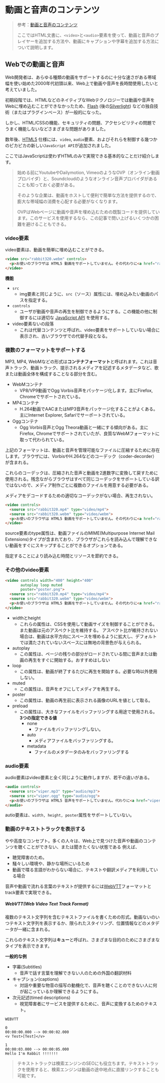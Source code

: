 # 動画と音声のコンテンツ

> 参考：[動画と音声のコンテンツ](https://github.com/ittoku703/leaning-frontend/tree/main/html/video_and_audio_content.md)
>
> ここではHTML文書に、`<video>`と`<audio>`要素を使って、動画と音声のプレイヤーを追加する方法や、動画にキャプションや字幕を追加する方法について説明します。

## Webでの動画と音声

Web開発者は、あらゆる種類の動画をサポートするのに十分な速さがある帯域幅を使い始めた2000年代初頭以来、Web上で動画や音声を長時間使用したいと考えていました。

初期段階では、HTMLなどのネイティブなWebテクノロジーでは動画や音声をWebに埋め込むことができなかったため、[Flash](https://ja.wikipedia.org/wiki/Adobe_Flash) (後の[Silverlight](https://ja.wikipedia.org/wiki/Microsoft_Silverlight)) などの独自技術（またはプラグインベース）が一般的になった。

しかし、HTML/CSSの機能、セキュリティの問題、アクセシビリティの問題でうまく機能しないなどさまざまな問題がありました。

数年後、[HTML5](https://developer.mozilla.org/ja/docs/Glossary/HTML5) 仕様には、`video`, `audio`要素、およびそれらを制御する幾つかのピカピカの新しい`JavaScript API`が追加されました。

ここではJavaScriptは使わずHTMLのみで実現できる基本的なことだけ紹介します。

> 始める前にYoutubeやDailymotion, VimeoのようなOVP（オンライン動画プロバイダ）と、Soundcloudのようなオンライン音声プロバイダがあることも知っておく必要がある。
>
> そのような企業は、動画をホストして便利で簡単な方法を提供するので、膨大な帯域幅の消費を心配する必要がなくなります。
>
> OVPはWebページに動画や音声を埋め込むための既製コードを提供しています。このサービスを使用するなら、この記事で問い上げるいくつかの困難を避けることもできる。

### video要素

video要素は、動画を簡単に埋め込むことができる。

```html
<video src="rabbit320.webm" controls>
  <p>お使いのブラウザは HTML5 動画をサポートしていません。その代わりに<a href="rabbit320.webm">動画へのリンク</a>があります。</p>
</video>
```

**機能**

- `src`
  - img要素と同じように、`src`（ソース）属性には、埋め込みたい動画のパスを指定する。
- `controls`
  - ユーザが動画や音声の再生を制御できるようにする。この機能の他に制御するには適切な [JavaScript API](https://developer.mozilla.org/ja/docs/Web/API/HTMLMediaElement) を使用する。
- video要素ないの段落
  - これは代替コンテンツと呼ばれ、video要素をサポートしていない場合に表示され、古いブラウザでの代替手段となる。

### 複数のフォーマットをサポートする

MP3, MP4, WebMなどの形式は**コンテナフォーマット**と呼ばれます。これは音声トラック、動画トラック、提示されるメディアを記述するメタデータなど、歌または動画全体を構成することなる部分を含む。

- WebMコンテナ
  - VP8/VP9動画でOgg Vorbis音声をパッケージ化します。主にFirefox, Chromeでサポートされている。
- MP4コンテナ
  - H.264動画でAACまたはMP3音声をパッケージ化することがよくある。主にInternet Explorer, Safariでサーポートされている。
- Oggコンテナ
  - Ogg Vorbis音声とOgg Theora動画と一緒にする傾向がある。主にFirefox, Chromeでサポートされていたが、良質なWebMフォーマットに取って代わられている。

上記のフォーマットは、動画と音声を管理可能なファイルに圧縮するために存在します。ブラウザには、VorbisやH.264などのコーデック（coder-decorder）が含まれる。

これらのコーデックは、圧縮された音声と動画を2進数字に変換して戻すために使用される。残念ながらブラウザはすべて同じコーデックをサポートしている訳ではないので、メディア制作ごとに複数のファイルを用意する必要がある。

メディアをデコードするための適切なコーデックがない場合、再生されない。

```html
<video controls>
  <source src="rabbit320.mp4" type="video/mp4">
  <source src="rabbit320.webm" type="video/webm">
  <p>お使いのブラウザは HTML5 動画をサポートしていません。その代わりに<a href="rabbit320.mp4">動画へのリンク</a>があります。</p>
</video>
```

source要素のtype属性は、動画ファイルのMIME(Multipurpose Internet Mail Extensions)タイプが含まれており、ブラウザがこれらを読み込んで理解できない動画をすぐにスキップすることができるオプションである。

指定することにより読み込む時間とリソースを節約できる。

### その他のvideo要素

```html
<video controls width="400" height="400"
       autoplay loop muted
       poster="poster.png">
  <source src="rabbit320.mp4" type="video/mp4">
  <source src="rabbit320.webm" type="video/webm">
  <p>お使いのブラウザは HTML5 動画をサポートしていません。その代わりに<a href="rabbit320.mp4">動画へのリンク</a>があります。</p>
</video>
```

- widthとheight
  - これらの属性は、CSSを使用して動画サイズを制御することができる。また動画は元のアスペクト比を維持する。
    アスペクト比が維持されない場合は、動画は水平方向にスペースを埋めるように拡大し、デフォルトでは満たされていないスペースには無地の背景色が与えられる。
- autoplay
  - この属性は、ページの残りの部分がロードされている間に音声または動画の再生をすぐに開始する。おすすめはしない
- loop
  - この属性は、動画が終了するたびに再生を開始する。必要な時以外使用しない。
- muted
  - この属性は、音声をオフにしてメディアを再生する。
- poster
  - この属性は、動画の再生前に表示される画像のURLを値として取る。
- preload
  - この属性は、大きなファイルをバッファリングする用途で使用される。
    **3つの指定できる値**
    - none
      - ファイルをバッファリングしない。
    - auto
      - メディアファイルをバッファリングする。
    - metadata
      - ファイルのメタデータのみをバッファリングする

### audio要素

audio要素はvideo要素と全く同じように動作しますが、若干の違いがある。

```html
<audio controls>
  <source src="viper.mp3" type="audio/mp3">
  <source src="viper.ogg" type="audio/ogg">
  <p>お使いのブラウザは HTML5 音声をサポートしていません。代わりに<a href="viper.mp3">音声へのリンク</a>があります。</p>
</audio>
```

autio要素は、`width, height, poster`属性をサポートしていない。

### 動画のテキストトラックを表示する

やや高度なコンセプト。多くの人々は、Web上で見つけた音声や動画のコンテンツを聴くことができない、または聞きたくない状態である
例えば、

- 聴覚障害のため。
- 騒々しい環境や、静かな場所にいるため
- 動画で喋る言語がわからない場合に、テキストや翻訳メディアを利用している場合

音声や動画で流れる言葉のテキストが提供するには[WebVTT](https://developer.mozilla.org/ja/docs/Web/API/WebVTT_API)フォーマットとtrack要素で実現できる。

##### WebVTT(Web Video Text Track Format)

複数のテキスト文字列を含むテキストファイルを書くための形式。動画ないのいつテキスト文字列を表示するか、限られたスタイリング、位置情報などのメタデータが一緒に含まれる。

これらのテキスト文字列は**キュー**と呼ばれ、さまざまな目的のためにさまざまなタイプを表示できます。

**一般的な例**

- 字幕(Subtitles)
  - 音声で話す言葉を理解できない人のための外国の翻訳材料
- キャプション(captions)
  - 対話や重要な物音の描写の動機化で、音声を聴くことのできない人に何が起こっているか理解できるようにする。
- 次元記述(timed descriptions)
  - 視覚障害者にサービスを提供するために、音声に変換するためのテキスト。

```vtt
WEBVTT

0
00:00:00.000 --> 00:00:02.000
<v Test>[Test]</v>

1
00:00:03.000 --> 00:00:05.000
Hello I'm Rabbit !!!!!!!

```

> テキストトラックは検索エンジンのSEOにも役立ちます。テキストトラックを使用すると、検索エンジンは動画の途中地点に直接リンクすることも可能です。
